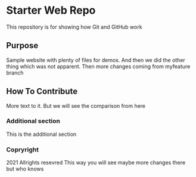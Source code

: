 # Starter Web Repo

This repository is for showing how Git and GitHub work

## Purpose

Sample website with plenty of files for demos. And then we did the other thing which was not apparent. Then more changes coming from myfeature branch

## How To Contribute

More text to it. But we will see the comparison from here

### Additional section
This is the additional section

### Copryright

2021
Allrights resevred
This way you will see maybe more changes there but who knows
